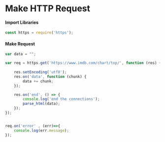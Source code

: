 # Make HTTP Request

#### Import Libraries

```javascript
const https = require('https');
```

#### Make Request

```javascript
var data = "";

var req = https.get('https://www.imdb.com/chart/top/', function (res) {
    
    res.setEncoding('utf8');
    res.on('data', function (chunk) {
        data += chunk;
    });

    res.on('end', () => {
        console.log('end the connections');
        parse_html(data);
    });
});


req.on('error' , (err)=>{
    console.log(err.message);
});
```



